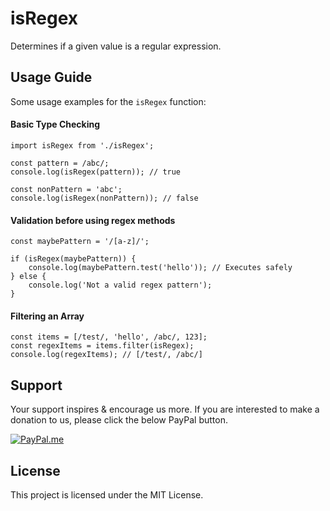 # isRegex

Determines if a given value is a regular expression.

## Usage Guide

Some usage examples for the `isRegex` function:

#### Basic Type Checking

```
import isRegex from './isRegex';

const pattern = /abc/;
console.log(isRegex(pattern)); // true

const nonPattern = 'abc';
console.log(isRegex(nonPattern)); // false
```

#### Validation before using regex methods
```
const maybePattern = '/[a-z]/';

if (isRegex(maybePattern)) {
    console.log(maybePattern.test('hello')); // Executes safely
} else {
    console.log('Not a valid regex pattern');
}
```

#### Filtering an Array

```
const items = [/test/, 'hello', /abc/, 123];
const regexItems = items.filter(isRegex);
console.log(regexItems); // [/test/, /abc/]
```

## Support
Your support inspires & encourage us more. If you are interested to make a donation to us, please click the below PayPal button.

[![PayPal.me](https://img.shields.io/badge/paypal-donate-119fde.svg)](https://www.paypal.me/LakshmikanthV)

## License
This project is licensed under the MIT License.


